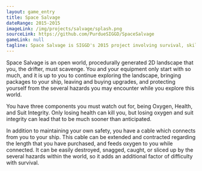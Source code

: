 ```yaml
---
layout: game_entry
title: Space Salvage
dateRange: 2015-2015
imageLink: /img/projects/salvage/splash.png
sourceLink: https://github.com/PurdueSIGGD/SpaceSalvage
gameLink: null
tagline: Space Salvage is SIGGD's 2015 project involving survival, skill, and luck.
---
```

<!--Put description here:-->
Space Salvage is an open world, procedurally generated 2D landscape that you, the drifter, must scavenge. You and your equipment only start with so much, and it is up to you to continue exploring the landscape, bringing packages to your ship, leaving and buying upgrades, and protecting yourself from the several hazards you may encounter while you explore this world.

You have three components you must watch out for, being Oxygen, Health, and Suit Integrity. Only losing health can kill you, but losing oxygen and suit integrity can lead that to be much sooner than anticipated.

In addition to maintaining your own safety, you have a cable which connects from you to your ship. This cable can be extended and contracted regarding the length that you have purchased, and feeds oxygen to you while connected. It can be easily destroyed, snagged, caught, or sliced up by the several hazards within the world, so it adds an additional factor of difficulty with survival.